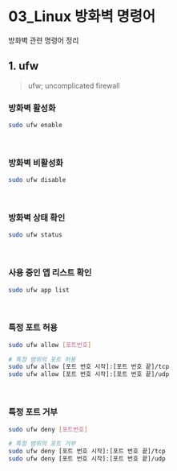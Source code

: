 # 03_Linux 방화벽 명령어

방화벽 관련 명령어 정리

## 1. ufw

> ufw; uncomplicated firewall

### 방화벽 활성화

```bash
sudo ufw enable
```

<br>

### 방화벽 비활성화

```bash
sudo ufw disable
```

<br>

### 방화벽 상태 확인

```bash
sudo ufw status
```

<br>

### 사용 중인 앱 리스트 확인

```bash
sudo ufw app list
```

<br>

### 특정 포트 허용

```bash
sudo ufw allow [포트번호]

# 특정 범위의 포트 허용
sudo ufw allow [포트 번호 시작]:[포트 번호 끝]/tcp
sudo ufw allow [포트 번호 시작]:[포트 번호 끝]/udp
```

<br>

### 특정 포트 거부

```bash
sudo ufw deny [포트번호]

# 특정 범위의 포트 거부
sudo ufw deny [포트 번호 시작]:[포트 번호 끝]/tcp
sudo ufw deny [포트 번호 시작]:[포트 번호 끝]/udp
```

<br>